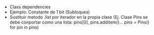 
* Class dependencies
* Ejemplo: Constante de 1 bit (Subloques)
* Sustituir metodo .list por iterador en la propia clase
 (Ej. Clase Pins se debe conportar como una lista: pins[0], pins.additem()...
  pins = Pins()
  for pin in pins)
  

